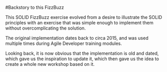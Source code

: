 #Backstory to this FizzBuzz

This SOLID FizzBuzz exercise evolved from a desire to illustrate the SOLID principles with an exercise that was simple enough to implement them without overcomplicating the solution.

The original implementation dates back to circa 2015, and was used multiple times during Agile Developer training modules.

Looking back, it is now obvious that the implementation is old and dated, which gave us the inspiration to update it, which then gave us the idea to create a whole new workshop based on it. 

